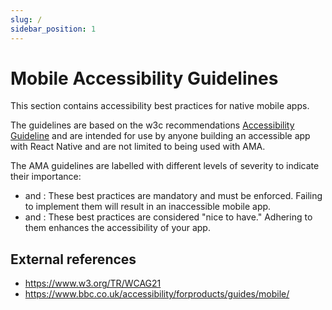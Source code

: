 ```yaml
---
slug: /
sidebar_position: 1
---
```


# Mobile Accessibility Guidelines

This section contains accessibility best practices for native mobile apps.

The guidelines are based on the w3c recommendations [Accessibility Guideline](https://www.w3.org/TR/WCAG21/) and are intended for use
by anyone building an accessible app with React Native and are not limited to being used with AMA.

The AMA guidelines are labelled with different levels of severity to indicate their importance:

- <Must /> and <MustNot />: These best practices are mandatory and must be enforced. Failing to implement them will result in an inaccessible mobile app.
- <Should /> and <ShouldNot />: These best practices are considered "nice to have." Adhering to them enhances the accessibility of your app.

## External references

- https://www.w3.org/TR/WCAG21
- https://www.bbc.co.uk/accessibility/forproducts/guides/mobile/
